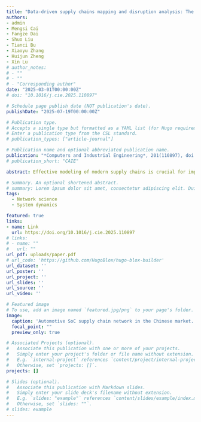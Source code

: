 ```yaml
---
title: "Data-driven supply chains mapping and disruption analysis: The case of automotive SoC enterprises in China"
authors:
- admin
- Mengsi Cai
- Fangze Dai
- Shuo Liu
- Tianci Bu
- Xiaoyu Zhang
- Huijun Zheng
- Xin Lu
# author_notes:
# - ""
# - ""
# - "Corresponding author"
date: "2025-03-01T00:00:00Z"
# doi: "10.1016/j.cie.2025.110897"

# Schedule page publish date (NOT publication's date).
publishDate: "2025-07-19T00:00:00Z"

# Publication type.
# Accepts a single type but formatted as a YAML list (for Hugo requirements).
# Enter a publication type from the CSL standard.
# publication_types: ["article-journal"]

# Publication name and optional abbreviated publication name.
publication: "*Computers and Industrial Engineering*, 201(110897), doi: 10.1016/j.cie.2025.110897"
# publication_short: "CAIE"

abstract: Effective modeling of modern supply chains is crucial for improving visibility, mitigating systemic risks, and developing resilient strategies. However, data limitations imposed by industry sensitivity and competition have hindered research in this area. Combining big data and complex network theory, this study introduces an Open Supplier Knowledge Extraction and Complement (OSKEC) approach, incorporating cross-domain named entity recognition, firm entity fuzzy matching, and supplier relation inferring, to construct highly reliable supply chain networks from limited information. Applying OSKEC on the Chinese automotive Systems-on-Chips (SoCs) industry approves its effectiveness in enhancing supply chain visibility and resilience. Topological analysis for the built supply chain network reveals a clear scale-free degree distribution, implying a strong heterogeneity for the interdependence of entities in the network. Specifically, NVIDIA, Qualcomm, and Mobileye occupy the majority share of the automotive SoC market in China, while local enterprises only hold a smaller portion. We further develop two interaction disruption models (IDMs) which simulate the impact of various disturbances on firms with different recovery capacities and risk-transfer strategies, and find that a risk-transfer enterprise strategy may lead to a rapid collapse of the network in the early stages of disruptions. In general, the study improves the understanding of modern supply chain dynamics and inform effective risk management strategies in the Chinese automotive SoC sector.

# Summary. An optional shortened abstract.
# summary: Lorem ipsum dolor sit amet, consectetur adipiscing elit. Duis posuere tellus ac convallis placerat. Proin tincidunt magna sed ex sollicitudin condimentum.
tags:
  - Network science
  - System dynamics

featured: true
links:
- name: Link
  url: https://doi.org/10.1016/j.cie.2025.110897
# links:
# - name: ""
#   url: ""
url_pdf: uploads/paper.pdf
# url_code: 'https://github.com/HugoBlox/hugo-blox-builder'
url_dataset: ''
url_poster: ''
url_project: ''
url_slides: ''
url_source: ''
url_video: ''

# Featured image
# To use, add an image named `featured.jpg/png` to your page's folder. 
image:
  caption: 'Automotive SoC supply chain network in the Chinese market.'
  focal_point: ""
  preview_only: true

# Associated Projects (optional).
#   Associate this publication with one or more of your projects.
#   Simply enter your project's folder or file name without extension.
#   E.g. `internal-project` references `content/project/internal-project/index.md`.
#   Otherwise, set `projects: []`.
projects: []

# Slides (optional).
#   Associate this publication with Markdown slides.
#   Simply enter your slide deck's filename without extension.
#   E.g. `slides: "example"` references `content/slides/example/index.md`.
#   Otherwise, set `slides: ""`.
# slides: example
---
```


<!-- {{% callout note %}}
Click the *Cite* button above to demo the feature to enable visitors to import publication metadata into their reference management software.
{{% /callout %}}

{{% callout note %}}
Create your slides in Markdown - click the *Slides* button to check out the example.
{{% /callout %}} -->
<!-- 
Add the publication's **full text** or **supplementary notes** here. You can use rich formatting such as including [code, math, and images](https://docs.hugoblox.com/content/writing-markdown-latex/). -->

